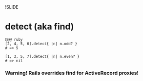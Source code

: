!SLIDE

# detect (aka find) #

    @@@ ruby
    [2, 4, 5, 6].detect{ |n| n.odd? }
    # => 5

    [1, 3, 5, 7].detect{ |n| n.even? }
    # => nil

### Warning! Rails overrides find for ActiveRecord proxies!
